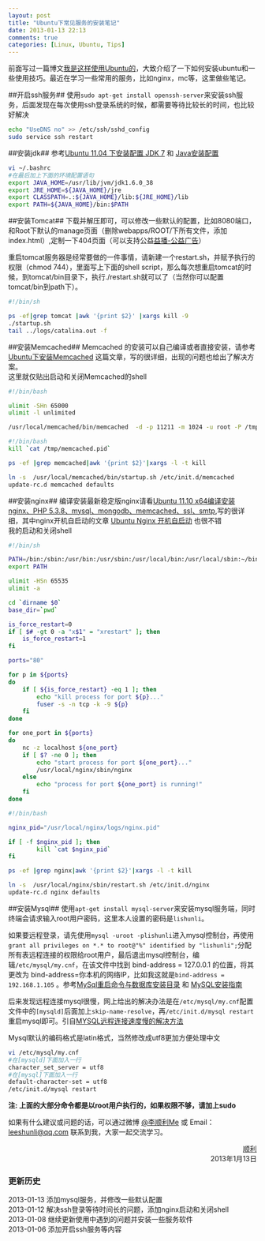 ```yaml
---
layout: post
title: "Ubuntu下常见服务的安装笔记"
date: 2013-01-13 22:13
comments: true
categories: [Linux, Ubuntu, Tips]
---
```

前面写过一篇博文[我是这样使用Ubuntu的](http://lishunli.github.com/blog/2012/04/14/ubuntu-personal-use-notes/)，大致介绍了一下如何安装ubuntu和一些使用技巧。最近在学习一些常用的服务，比如nginx，mc等，这里做些笔记。	
<!-- more -->
##开启ssh服务##
使用`sudo apt-get install openssh-server`来安装ssh服务，后面发现在每次使用ssh登录系统的时候，都需要等待比较长的时间，也比较好解决			
``` bash
echo "UseDNS no" >> /etc/ssh/sshd_config
sudo service ssh restart
```	
	
##安装jdk##
参考[Ubuntu 11.04 下安装配置 JDK 7](http://blog.csdn.net/yang_hui1986527/article/details/6677450) 和 [Java安装配置](http://wiki.ubuntu.org.cn/Java%E5%AE%89%E8%A3%85%E9%85%8D%E7%BD%AE)
``` bash ~/.bashrc
vi ~/.bashrc
#在最后加上下面的环境配置语句
export JAVA_HOME=/usr/lib/jvm/jdk1.6.0_38
export JRE_HOME=${JAVA_HOME}/jre
export CLASSPATH=.:${JAVA_HOME}/lib:${JRE_HOME}/lib
export PATH=${JAVA_HOME}/bin:$PATH
```
	
##安装Tomcat##
下载并解压即可，可以修改一些默认的配置，比如8080端口，和Root下默认的manage页面（删除webapps/ROOT/下所有文件，添加index.html）,定制一下404页面（可以支持公益[益播-公益广告](http://yibo.iyiyun.com/)）		
		
重启tomcat服务器是经常要做的一件事情，请新建一个restart.sh，并赋予执行的权限（chmod 744），里面写上下面的shell script，那么每次想重启tomcat的时候，到tomcat/bin目录下，执行./restart.sh就可以了（当然你可以配置tomcat/bin到path下）。
```  bash restart.sh
#!/bin/sh

ps -ef|grep tomcat |awk '{print $2}' |xargs kill -9
./startup.sh
tail ../logs/catalina.out -f
```
	
##安装Memcached##
Memcached 的安装可以自己编译或者直接安装，请参考[Ubuntu下安装Memcached](http://www.mike.org.cn/articles/ubuntu-install-memcached/) 这篇文章，写的很详细，出现的问题也给出了解决方案。		
这里就仅贴出启动和关闭Memcached的shell
``` bash startup.sh
#!/bin/bash

ulimit -SHn 65000
ulimit -l unlimited

/usr/local/memcached/bin/memcached  -d -p 11211 -m 1024 -u root -P /tmp/memcached.pid
```
``` bash shutdown.sh
#!/bin/bash
kill `cat /tmp/memcached.pid`

ps -ef |grep memcached|awk '{print $2}'|xargs -l -t kill 
```
``` bash memcached(开机自启动)
ln -s  /usr/local/memcached/bin/startup.sh /etc/init.d/memcached
update-rc.d memcached defaults
```

##安装nginx##
编译安装最新稳定版nginx请看[Ubuntu 11.10 x64编译安装nginx、PHP 5.3.8、mysql、mongodb、memcached、ssl、smtp](http://www.cnblogs.com/sink_cup/archive/2011/06/29/ubuntu_nginx_php_mongodb_memcache_mysql_ssl_gmail_smtp.html),写的很详细，其中nginx开机自启动的文章 [Ubuntu Nginx 开机自启动](http://www.cnblogs.com/lexus/archive/2010/12/21/1913109.html) 也很不错		
我的启动和关闭shell
``` bash restartup.sh(也可以做启动shell)
#!/bin/sh

PATH=/bin:/sbin:/usr/bin:/usr/sbin:/usr/local/bin:/usr/local/sbin:~/bin
export PATH

ulimit -HSn 65535
ulimit -a

cd `dirname $0`
base_dir=`pwd`

is_force_restart=0
if [ $# -gt 0 -a "x$1" = "xrestart" ]; then
    is_force_restart=1
fi

ports="80"

for p in ${ports}
do
    if [ ${is_force_restart} -eq 1 ]; then
        echo "kill process for port ${p}..."
        fuser -s -n tcp -k -9 ${p}
    fi
done

for one_port in ${ports}
do
    nc -z localhost ${one_port}
    if [ $? -ne 0 ]; then
        echo "start process for port ${one_port}..."
        /usr/local/nginx/sbin/nginx
    else
        echo "process for port ${one_port} is running!"
    fi
done
```
``` bash shutdown.sh(很暴力)
#!/bin/bash

nginx_pid="/usr/local/nginx/logs/nginx.pid"

if [ -f $nginx_pid ]; then
        kill `cat $nginx_pid`
fi

ps -ef |grep nginx|awk '{print $2}'|xargs -l -t kill
```
``` bash nginx(开机自启动)
ln -s  /usr/local/nginx/sbin/restart.sh /etc/init.d/nginx
update-rc.d nginx defaults
```
		
##安装Mysql##
使用`apt-get install mysql-server`来安装mysql服务端，同时终端会请求输入root用户密码，这里本人设置的密码是`lishunli`。	
		
如果要远程登录，请先使用`mysql -uroot -plishunli`进入mysql控制台，再使用`grant all privileges on *.* to root@"%" identified by "lishunli";`分配所有表远程连接的权限给root用户，最后退出mysql控制台，编辑`/etc/mysql/my.cnf`，在该文件中找到 bind-address = 127.0.0.1 的位置，将其更改为 bind-address=你本机的网络IP，比如我这就是`bind-address = 192.168.1.105`	。参考[MySql重启命令与数据库安装目录](http://blogread.cn/it/article/521?f=wb) 和 [MySQL安装指南](http://wiki.ubuntu.org.cn/MySQL%E5%AE%89%E8%A3%85%E6%8C%87%E5%8D%97)		
		
后来发现远程连接mysql很慢，网上给出的解决办法是在`/etc/mysql/my.cnf`配置文件中的`[mysqld]`后面加上`skip-name-resolve`，再`/etc/init.d/mysql restart`重启mysql即可。引自[MYSQL远程连接速度慢的解决方法](http://www.helloox.com/760.html)		
		
Mysql默认的编码格式是latin格式，当然修改成utf8更加方便处理中文
``` bash
vi /etc/mysql/my.cnf
#在[mysqld]下面加入一行
character_set_server = utf8
#在[mysql]下面加入一行
default-character-set = utf8
/etc/init.d/mysql restart
```
		
		

**注:
上面的大部分命令都是以root用户执行的，如果权限不够，请加上sudo**	
	
如果有什么建议或问题的话，可以通过微博 [@李顺利Me](http://weibo.com/lishunli) 或 Email：<leeshunli@qq.com> 联系到我，大家一起交流学习。		
	
<p align="right">
<a href = "http://blogjava.net/lishunli" target="_blank">顺利</a><br>		
2013年1月13日
</p>

### 更新历史	
2013-01-13 添加mysql服务，并修改一些默认配置		
2013-01-12 解决ssh登录等待时间长的问题，添加nginx启动和关闭shell		
2013-01-08 继续更新使用中遇到的问题并安装一些服务软件				
2013-01-06 添加开启ssh服务等内容			